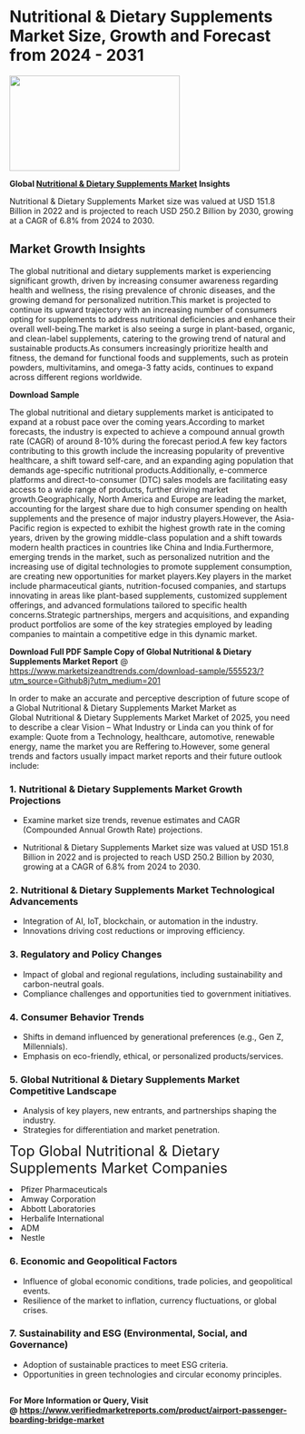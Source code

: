 <H1>Nutritional & Dietary Supplements Market Size, Growth and Forecast from 2024 - 2031</H1><img class="aligncenter size-medium wp-image-584254" src="https://thirdeyenews.in/wp-content/uploads/2024/09/Global-Market-Research-300x168.jpeg" alt="" width="300" height="168" /><p><strong>Global&nbsp;<a href="https://www.marketsizeandtrends.com/download-sample/555523/?utm_source=Github8j?utm_medium=201">Nutritional & Dietary Supplements Market</a> Insights</strong></p><p>Nutritional & Dietary Supplements Market size was valued at USD 151.8 Billion in 2022 and is projected to reach USD 250.2 Billion by 2030, growing at a CAGR of 6.8% from 2024 to 2030.</p><p><h2>Market Growth Insights</h2> <p>The global nutritional and dietary supplements market is experiencing significant growth, driven by increasing consumer awareness regarding health and wellness, the rising prevalence of chronic diseases, and the growing demand for personalized nutrition.This market is projected to continue its upward trajectory with an increasing number of consumers opting for supplements to address nutritional deficiencies and enhance their overall well-being.The market is also seeing a surge in plant-based, organic, and clean-label supplements, catering to the growing trend of natural and sustainable products.As consumers increasingly prioritize health and fitness, the demand for functional foods and supplements, such as protein powders, multivitamins, and omega-3 fatty acids, continues to expand across different regions worldwide.</p> <p><strong>Download Sample</strong></p> <p>The global nutritional and dietary supplements market is anticipated to expand at a robust pace over the coming years.According to market forecasts, the industry is expected to achieve a compound annual growth rate (CAGR) of around 8-10% during the forecast period.A few key factors contributing to this growth include the increasing popularity of preventive healthcare, a shift toward self-care, and an expanding aging population that demands age-specific nutritional products.Additionally, e-commerce platforms and direct-to-consumer (DTC) sales models are facilitating easy access to a wide range of products, further driving market growth.Geographically, North America and Europe are leading the market, accounting for the largest share due to high consumer spending on health supplements and the presence of major industry players.However, the Asia-Pacific region is expected to exhibit the highest growth rate in the coming years, driven by the growing middle-class population and a shift towards modern health practices in countries like China and India.Furthermore, emerging trends in the market, such as personalized nutrition and the increasing use of digital technologies to promote supplement consumption, are creating new opportunities for market players.Key players in the market include pharmaceutical giants, nutrition-focused companies, and startups innovating in areas like plant-based supplements, customized supplement offerings, and advanced formulations tailored to specific health concerns.Strategic partnerships, mergers and acquisitions, and expanding product portfolios are some of the key strategies employed by leading companies to maintain a competitive edge in this dynamic market.</p> <p><span class=""><strong>Download Full PDF Sample Copy of Global Nutritional & Dietary Supplements Market Report</strong> @ <a href="https://www.marketsizeandtrends.com/download-sample/555523/?utm_source=Github8j?utm_medium=201" target="_blank">https://www.marketsizeandtrends.com/download-sample/555523/?utm_source=Github8j?utm_medium=201</a></span></p><p>In order to make an accurate and perceptive description of future scope of a Global&nbsp;Nutritional & Dietary Supplements Market Market as Global&nbsp;Nutritional & Dietary Supplements Market Market of 2025, you need to describe a clear Vision &ndash; What Industry or Linda can you think of for example: Quote from a Technology, healthcare, automotive, renewable energy, name the market you are Reffering to.However, some general trends and factors usually impact market reports and their future outlook include:</p><h3>1.&nbsp;<strong>Nutritional & Dietary Supplements Market Growth Projections</strong></h3><ul><li>Examine market size trends, revenue estimates and CAGR (Compounded Annual Growth Rate) projections.</li><li><p>Nutritional & Dietary Supplements Market size was valued at USD 151.8 Billion in 2022 and is projected to reach USD 250.2 Billion by 2030, growing at a CAGR of 6.8% from 2024 to 2030.</p></li></ul><h3>2.&nbsp;<strong>Nutritional & Dietary Supplements Market Technological Advancements</strong></h3><ul><li>Integration of AI, IoT, blockchain, or automation in the industry.</li><li>Innovations driving cost reductions or improving efficiency.</li></ul><h3>3.&nbsp;<strong>Regulatory and Policy Changes</strong></h3><ul><li>Impact of global and regional regulations, including sustainability and carbon-neutral goals.</li><li>Compliance challenges and opportunities tied to government initiatives.</li></ul><h3>4.&nbsp;<strong>Consumer Behavior Trends</strong></h3><ul><li>Shifts in demand influenced by generational preferences (e.g., Gen Z, Millennials).</li><li>Emphasis on eco-friendly, ethical, or personalized products/services.</li></ul><h3>5.&nbsp;<strong>Global Nutritional & Dietary Supplements Market Competitive Landscape</strong></h3><ul><li>Analysis of key players, new entrants, and partnerships shaping the industry.</li><li>Strategies for differentiation and market penetration.</li></ul><p data-pm-slice="1 1 []"><span style="color: inherit; font-family: inherit; font-size: 25px;">Top Global Nutritional & Dietary Supplements Market Companies</span></p><div class="" data-test-id=""><p><li>Pfizer Pharmaceuticals</li><li> Amway Corporation</li><li> Abbott Laboratories</li><li> Herbalife International</li><li> ADM</li><li> Nestle</li></p></div><h3>6.&nbsp;<strong>Economic and Geopolitical Factors</strong></h3><ul><li>Influence of global economic conditions, trade policies, and geopolitical events.</li><li>Resilience of the market to inflation, currency fluctuations, or global crises.</li></ul><h3>7.&nbsp;<strong>Sustainability and ESG (Environmental, Social, and Governance)</strong></h3><ul><li>Adoption of sustainable practices to meet ESG criteria.</li><li>Opportunities in green technologies and circular economy principles.</li></ul><h2><strong style="font-size: 14px;">For More Information or Query, Visit @&nbsp;</strong><a style="background-color: #ffffff; font-size: 14px;" href="https://www.marketsizeandtrends.com/report/nutritional-dietary-supplements-market/" target="_blank">https://www.verifiedmarketreports.com/product/airport-passenger-boarding-bridge-market</a></h2>